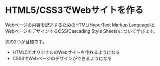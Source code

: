 HTML5/CSS3でWebサイトを作る
===========================

Webページの内容を記述するためのHTML(HyperText Markup Language)とWebページをデザインするCSS(Cascading Style Sheets)について学びます。

次の2つが目標です。

* HTML5でオリジナルのWebサイトを作れるようになる
* CSS3でWebページのデザインができるようになる
